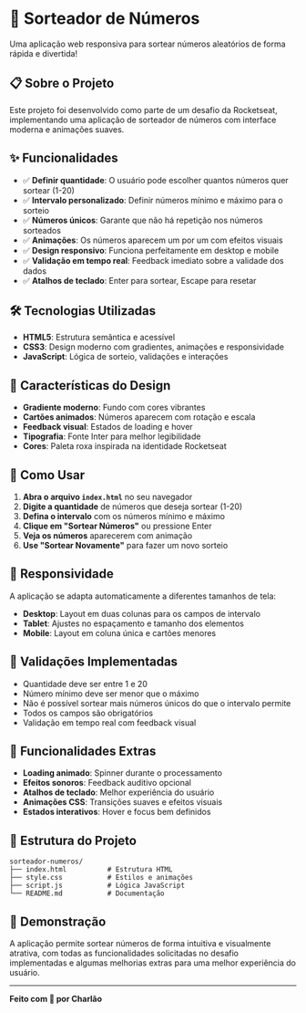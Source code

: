 # 🎲 Sorteador de Números

Uma aplicação web responsiva para sortear números aleatórios de forma rápida e divertida!

## 📋 Sobre o Projeto

Este projeto foi desenvolvido como parte de um desafio da Rocketseat, implementando uma aplicação de sorteador de números com interface moderna e animações suaves.

## ✨ Funcionalidades

- ✅ **Definir quantidade**: O usuário pode escolher quantos números quer sortear (1-20)
- ✅ **Intervalo personalizado**: Definir números mínimo e máximo para o sorteio
- ✅ **Números únicos**: Garante que não há repetição nos números sorteados
- ✅ **Animações**: Os números aparecem um por um com efeitos visuais
- ✅ **Design responsivo**: Funciona perfeitamente em desktop e mobile
- ✅ **Validação em tempo real**: Feedback imediato sobre a validade dos dados
- ✅ **Atalhos de teclado**: Enter para sortear, Escape para resetar

## 🛠️ Tecnologias Utilizadas

- **HTML5**: Estrutura semântica e acessível
- **CSS3**: Design moderno com gradientes, animações e responsividade
- **JavaScript**: Lógica de sorteio, validações e interações

## 🎨 Características do Design

- **Gradiente moderno**: Fundo com cores vibrantes
- **Cartões animados**: Números aparecem com rotação e escala
- **Feedback visual**: Estados de loading e hover
- **Tipografia**: Fonte Inter para melhor legibilidade
- **Cores**: Paleta roxa inspirada na identidade Rocketseat

## 🚀 Como Usar

1. **Abra o arquivo `index.html`** no seu navegador
2. **Digite a quantidade** de números que deseja sortear (1-20)
3. **Defina o intervalo** com os números mínimo e máximo
4. **Clique em "Sortear Números"** ou pressione Enter
5. **Veja os números** aparecerem com animação
6. **Use "Sortear Novamente"** para fazer um novo sorteio

## 📱 Responsividade

A aplicação se adapta automaticamente a diferentes tamanhos de tela:

- **Desktop**: Layout em duas colunas para os campos de intervalo
- **Tablet**: Ajustes no espaçamento e tamanho dos elementos
- **Mobile**: Layout em coluna única e cartões menores

## 🔧 Validações Implementadas

- Quantidade deve ser entre 1 e 20
- Número mínimo deve ser menor que o máximo
- Não é possível sortear mais números únicos do que o intervalo permite
- Todos os campos são obrigatórios
- Validação em tempo real com feedback visual

## 🎯 Funcionalidades Extras

- **Loading animado**: Spinner durante o processamento
- **Efeitos sonoros**: Feedback auditivo opcional
- **Atalhos de teclado**: Melhor experiência do usuário
- **Animações CSS**: Transições suaves e efeitos visuais
- **Estados interativos**: Hover e focus bem definidos

## 📂 Estrutura do Projeto

```
sorteador-numeros/
├── index.html          # Estrutura HTML
├── style.css           # Estilos e animações
├── script.js           # Lógica JavaScript
└── README.md           # Documentação
```

## 🎉 Demonstração

A aplicação permite sortear números de forma intuitiva e visualmente atrativa, com todas as funcionalidades solicitadas no desafio implementadas e algumas melhorias extras para uma melhor experiência do usuário.

---

**Feito com 💜 por Charlão**

